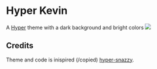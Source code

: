 # Hyper Kevin
A [Hyper](https://hyper.is) theme with a dark background and bright colors
![](screenshot.png)

## Credits
Theme and code is inispired (/copied)  [hyper-snazzy](https://github.com/sindresorhus/hyper-snazzy).
